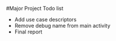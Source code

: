 #Major Project Todo list

- Add use case descriptors
- Remove debug name from main activity
- Final report 